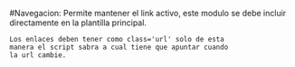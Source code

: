 #Navegacion: Permite mantener el link activo, este modulo se debe incluir directamente en la plantilla principal.

```
Los enlaces deben tener como class='url' solo de esta
manera el script sabra a cual tiene que apuntar cuando
la url cambie.
```